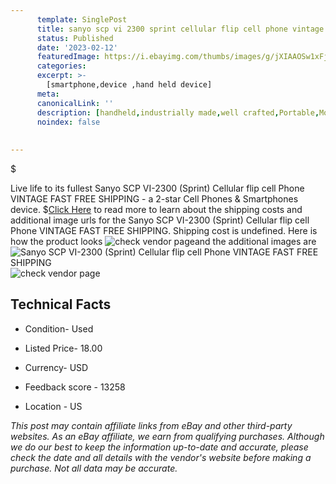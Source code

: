 ```yaml
---
      template: SinglePost
      title: sanyo scp vi 2300 sprint cellular flip cell phone vintage fast free shipping
      status: Published
      date: '2023-02-12'
      featuredImage: https://i.ebayimg.com/thumbs/images/g/jXIAAOSw1xFjUEn6/s-l225.jpg
      categories: 
      excerpt: >-
        [smartphone,device ,hand held device]
      meta:
      canonicalLink: ''
      description: [handheld,industrially made,well crafted,Portable,Mobile,Compact,Convenient,Lightweight,Maneuverable,Man-portable,Miniature,Carriable,Hand-held,Light,Holdable,Transportable,Mobile device,Pocket-sized,On-the-go,Wireless,Cordless,Compact size,Convenient size, smartphone,device ,hand held device]
      noindex: false
      
        
---
```

$

Live life to its fullest Sanyo SCP VI-2300  (Sprint) Cellular flip cell Phone VINTAGE FAST FREE SHIPPING - a 2-star Cell Phones & Smartphones device.
$[Click Here](https://www.ebay.com/itm/334598684225?hash=item4de7a2be41%3Ag%3AjXIAAOSw1xFjUEn6&amdata=enc%3AAQAHAAAA4EkI5t7kzQpXJ9MK1DC3S0kH%2BYPTzNwGmC7V3Tcq1JdDBd8DUO3TkuIiVPrCi6EnH9qolNPFgnmzrHS%2FKvBHOsiTwwR%2F6yDiS1fhxZlrVfzpsw3sAlycOIH4cEK6jZIk5x%2BpZo9zwOONi5PLrDvgSUcHCEJZ393pzaBoETBekz3HvTZLPZXwaR1fQ2tup0ny%2BOKX0w1R8CJES1FYCPw0Qj9vi8c4KkDy0wweAxY6Ur7InrKWI7Zd%2Bup53ZyTpbI9P6LxX4PcpBIG5I0raSxoJ322rbVfgCgwtUA4cFeddOhk&mkevt=1&mkcid=1&mkrid=711-53200-19255-0&campid=%253CePNCampaignId%253E&customid=%253CreferenceId%253E&toolid=10049) to read more to learn about the shipping costs and additional image urls for the Sanyo SCP VI-2300  (Sprint) Cellular flip cell Phone VINTAGE FAST FREE SHIPPING. Shipping cost is undefined. Here is how the product looks ![check vendor page](https://i.ebayimg.com/thumbs/images/g/jXIAAOSw1xFjUEn6/s-l225.jpg)and the additional images are![Sanyo SCP VI-2300  (Sprint) Cellular flip cell Phone VINTAGE FAST FREE SHIPPING](https://i.ebayimg.com/images/g/jXIAAOSw1xFjUEn6/s-l1600.jpg)![check vendor page](https://origin-galleryplus.ebayimg.com/ws/web/334598684225_2_0_1/225x225.jpg,https://origin-galleryplus.ebayimg.com/ws/web/334598684225_3_0_1/225x225.jpg,https://origin-galleryplus.ebayimg.com/ws/web/334598684225_4_0_1/225x225.jpg)



 ## Technical Facts 



     
      

 - Condition- Used 


      

 - Listed Price- 18.00 


      

 - Currency- USD 


      

 - Feedback score - 13258 


      

 - Location - US 


      
      

 *_This post may contain affiliate links from eBay and other third-party websites. As an eBay affiliate, we earn from qualifying purchases. Although we do our best to keep the information up-to-date and accurate, please check the date and all details with the vendor's website before making a purchase. Not all data may be accurate._*






